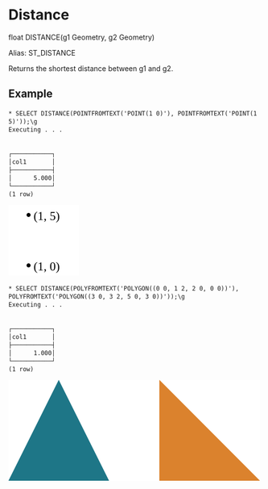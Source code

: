 # Distance #

float DISTANCE(g1 Geometry, g2 Geometry)

Alias: ST_DISTANCE

Returns the shortest distance between g1 and g2.

## Example ##

    * SELECT DISTANCE(POINTFROMTEXT('POINT(1 0)'), POINTFROMTEXT('POINT(1 5)'));\g
    Executing . . .


    ┌───────────┐
    │col1       │
    ├───────────┤
    │      5.000│
    └───────────┘
    (1 row)

![DistancePoint](distance.svg)

    * SELECT DISTANCE(POLYFROMTEXT('POLYGON((0 0, 1 2, 2 0, 0 0))'), POLYFROMTEXT('POLYGON((3 0, 3 2, 5 0, 3 0))'));\g
    Executing . . .


    ┌───────────┐
    │col1       │
    ├───────────┤
    │      1.000│
    └───────────┘
    (1 row)

![DistancePolygon](distance2.svg)

